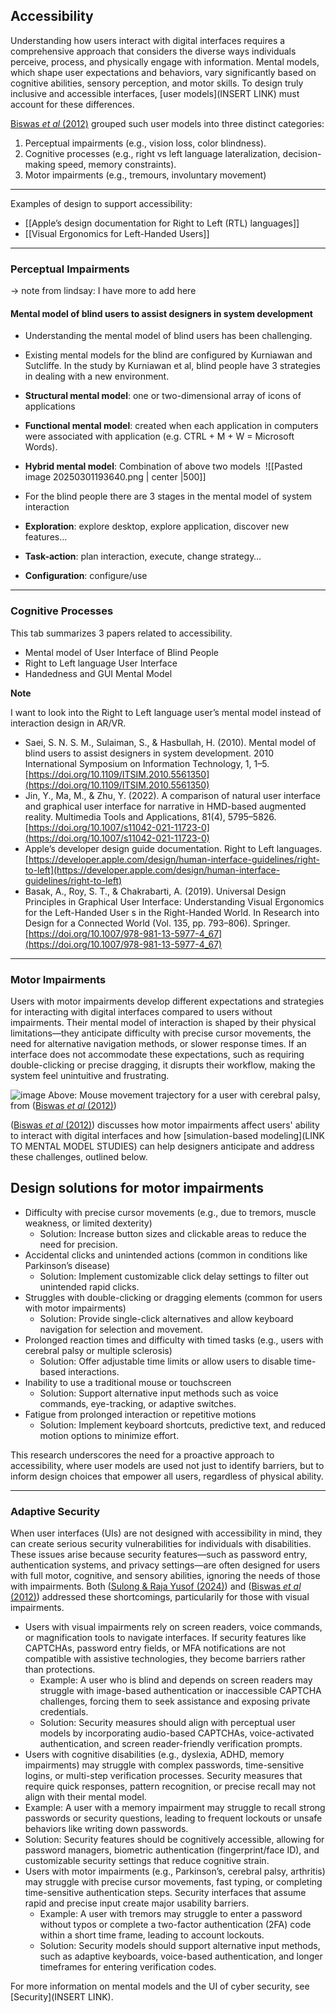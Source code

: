 ## Accessibility 

Understanding how users interact with digital interfaces requires a comprehensive approach that considers the diverse ways individuals perceive, process, and physically engage with information. Mental models, which shape user expectations and behaviors, vary significantly based on cognitive abilities, sensory perception, and motor skills. To design truly inclusive and accessible interfaces, [user models](INSERT LINK) must account for these differences. 

[Biswas *et al* (2012)](https://doi.org/10.1080/10447318.2011.565718) grouped such user models into three distinct categories:
1. Perceptual impairments (e.g., vision loss, color blindness).
2. Cognitive processes (e.g., right vs left language lateralization, decision-making speed, memory constraints).
3. Motor impairments (e.g., tremours, involuntary movement)

---
Examples of design to support accessibility:
- [[Apple’s design documentation for Right to Left (RTL) languages]]
- [[Visual Ergonomics for Left-Handed Users]]

--- 
### Perceptual Impairments
-> note from lindsay: I have more to add here
#### Mental model of blind users to assist designers in system development

- Understanding the mental model of blind users has been challenging.
- Existing mental models for the blind are configured by Kurniawan and Sutcliffe. In the study by Kurniawan et al, blind people have 3 strategies in dealing with a new environment.

- **Structural mental model**: one or two-dimensional array of icons of applications
- **Functional mental model**: created when each application in computers were associated with application (e.g. CTRL + M + W = Microsoft Words).
- **Hybrid mental model**: Combination of above two models 
![[Pasted image 20250301193640.png | center |500]]

- For the blind people there are 3 stages in the mental model of system interaction

- **Exploration**: explore desktop, explore application, discover new features…
- **Task-action**: plan interaction, execute, change strategy…
- **Configuration**: configure/use



--- 
### Cognitive Processes

This tab summarizes 3 papers related to accessibility.

- Mental model of User Interface of Blind People
- Right to Left language User Interface
- Handedness and GUI Mental Model

**Note**

I want to look into the Right to Left language user’s mental model instead of interaction design in AR/VR.

- Saei, S. N. S. M., Sulaiman, S., & Hasbullah, H. (2010). Mental model of blind users to assist designers in system development. 2010 International Symposium on Information Technology, 1, 1–5. [https://doi.org/10.1109/ITSIM.2010.5561350](https://doi.org/10.1109/ITSIM.2010.5561350)
- Jin, Y., Ma, M., & Zhu, Y. (2022). A comparison of natural user interface and graphical user interface for narrative in HMD-based augmented reality. Multimedia Tools and Applications, 81(4), 5795–5826. [https://doi.org/10.1007/s11042-021-11723-0](https://doi.org/10.1007/s11042-021-11723-0)
- Apple’s developer design guide documentation. Right to Left languages. [https://developer.apple.com/design/human-interface-guidelines/right-to-left](https://developer.apple.com/design/human-interface-guidelines/right-to-left)
- Basak, A., Roy, S. T., & Chakrabarti, A. (2019). Universal Design Principles in Graphical User Interface: Understanding Visual Ergonomics for the Left-Handed User s in the Right-Handed World. In Research into Design for a Connected World (Vol. 135, pp. 793–806). Springer. [https://doi.org/10.1007/978-981-13-5977-4_67](https://doi.org/10.1007/978-981-13-5977-4_67)


--- 

### Motor Impairments

Users with motor impairments develop different expectations and strategies for interacting with digital interfaces compared to users without impairments. Their mental model of interaction is shaped by their physical limitations—they anticipate difficulty with precise cursor movements, the need for alternative navigation methods, or slower response times. If an interface does not accommodate these expectations, such as requiring double-clicking or precise dragging, it disrupts their workflow, making the system feel unintuitive and frustrating. 

![image](https://github.com/user-attachments/assets/2e087d6c-c8dc-4af5-934d-6ab3dbda23ad)
Above: Mouse movement trajectory for a user with cerebral palsy, from ([Biswas *et al* (2012)](https://doi.org/10.1080/10447318.2011.565718)) 

([Biswas *et al* (2012)](https://doi.org/10.1080/10447318.2011.565718)) discusses how motor impairments affect users' ability to interact with digital interfaces and how [simulation-based modeling](LINK TO MENTAL MODEL STUDIES) can help designers anticipate and address these challenges, outlined below.

## Design solutions for motor impairments

- Difficulty with precise cursor movements (e.g., due to tremors, muscle weakness, or limited dexterity)
  - Solution: Increase button sizes and clickable areas to reduce the need for precision.
- Accidental clicks and unintended actions (common in conditions like Parkinson’s disease)
  - Solution: Implement customizable click delay settings to filter out unintended rapid clicks.
- Struggles with double-clicking or dragging elements (common for users with motor impairments)
  - Solution: Provide single-click alternatives and allow keyboard navigation for selection and movement.
- Prolonged reaction times and difficulty with timed tasks (e.g., users with cerebral palsy or multiple sclerosis)
  - Solution: Offer adjustable time limits or allow users to disable time-based interactions.
- Inability to use a traditional mouse or touchscreen
  - Solution: Support alternative input methods such as voice commands, eye-tracking, or adaptive switches.
- Fatigue from prolonged interaction or repetitive motions
  - Solution: Implement keyboard shortcuts, predictive text, and reduced motion options to minimize effort.
 
This research underscores the need for a proactive approach to accessibility, where user models are used not just to identify barriers, but to inform design choices that empower all users, regardless of physical ability.

---

### Adaptive Security

When user interfaces (UIs) are not designed with accessibility in mind, they can create serious security vulnerabilities for individuals with disabilities. These issues arise because security features—such as password entry, authentication systems, and privacy settings—are often designed for users with full motor, cognitive, and sensory abilities, ignoring the needs of those with impairments. Both ([Sulong & Raja Yusof (2024)](https://doi.org/10.1007/s10209-023-01035-5)) and ([Biswas *et al* (2012)](https://doi.org/10.1080/10447318.2011.565718)) addressed these shortcomings, particularily for those with visual impairments. 

- Users with visual impairments rely on screen readers, voice commands, or magnification tools to navigate interfaces. If security features like CAPTCHAs, password entry fields, or MFA notifications are not compatible with assistive technologies, they become barriers rather than protections.
  - Example: A user who is blind and depends on screen readers may struggle with image-based authentication or inaccessible CAPTCHA challenges, forcing them to seek assistance and exposing private credentials.
  - Solution: Security measures should align with perceptual user models by incorporating audio-based CAPTCHAs, voice-activated authentication, and screen reader-friendly verification prompts.
-  Users with cognitive disabilities (e.g., dyslexia, ADHD, memory impairments) may struggle with complex passwords, time-sensitive logins, or multi-step verification processes. Security measures that require quick responses, pattern recognition, or precise recall may not align with their mental model.
  - Example: A user with a memory impairment may struggle to recall strong passwords or security questions, leading to frequent lockouts or unsafe behaviors like writing down passwords.
  - Solution: Security features should be cognitively accessible, allowing for password managers, biometric authentication (fingerprint/face ID), and customizable security settings that reduce cognitive strain.
- Users with motor impairments (e.g., Parkinson’s, cerebral palsy, arthritis) may struggle with precise cursor movements, fast typing, or completing time-sensitive authentication steps. Security interfaces that assume rapid and precise input create major usability barriers.
  - Example: A user with tremors may struggle to enter a password without typos or complete a two-factor authentication (2FA) code within a short time frame, leading to account lockouts.
  - Solution: Security models should support alternative input methods, such as adaptive keyboards, voice-based authentication, and longer timeframes for entering verification codes.

For more information on mental models and the UI of cyber security, see [Security](INSERT LINK).
